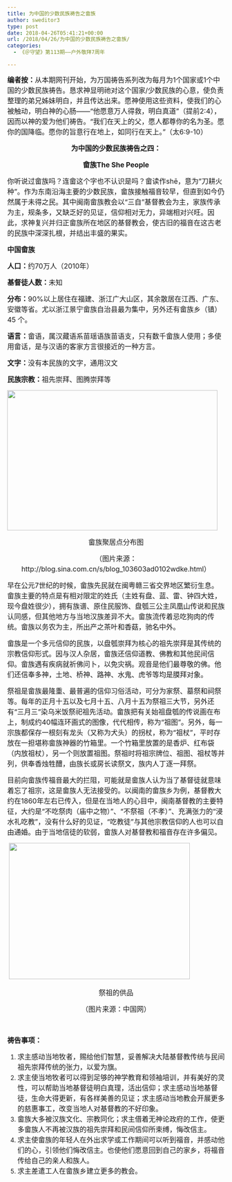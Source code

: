```yaml
---
title: 为中国的少数民族祷告之畲族
author: sweditor3
type: post
date: 2018-04-26T05:41:21+00:00
url: /2018/04/26/为中国的少数民族祷告之畲族/
categories:
  - 《＠守望》第113期——户外敬拜7周年

---
```

<span style="font-size: 12pt;"><strong>编者按：</strong>从本期网刊开始，为万国祷告系列改为每月为1个国家或1个中国的少数民族祷告。恳求神显明祂对这个国家/少数民族的心意，使负责整理的弟兄姊妹明白，并且传达出来。愿神使用这些资料，使我们的心被触动，明白神的心肠——“他愿意万人得救，明白真道”（提前2:4），因而以神的爱为他们祷告。“我们在天上的父，愿人都尊你的名为圣。愿你的国降临。愿你的旨意行在地上，如同行在天上。”（太6:9-10）</span>

<p style="text-align: center;">
  <strong><span style="font-size: 12pt;">为中国的少数民族祷告之四：</span></strong>
</p>

<p style="text-align: center;">
  <strong><span style="font-size: 12pt;">畲族The She People</span></strong>
</p>

<span style="font-size: 12pt;">你听说过畲族吗？连畲这个字也不认识是吗？畲读作shē，意为&#8221;刀耕火种&#8221;。作为东南沿海主要的少数民族，畲族接触福音较早，但直到如今仍然属于未得之民。其中闽南畲族教会以“三自”基督教会为主，家族传承为主，规条多，又缺乏好的见证，信仰相对无力，异端相对兴旺。因此，求神复兴并归正畲族所在地区的基督教会，使古旧的福音在这古老的民族中深深扎根，并结出丰盛的果实。</span>

<span style="font-size: 12pt;"><strong>中国畲族</strong></span>

<span style="font-size: 12pt;"><strong>人口：</strong>约70万人（2010年）</span>

<span style="font-size: 12pt;"><strong>基督徒人数：</strong>未知</span>

<span style="font-size: 12pt;"><strong>分布：</strong>90%以上居住在福建、浙江广大山区，其余散居在江西、广东、安徽等省。尤以浙江景宁畲族自治县最为集中，另外还有畲族乡（镇）45 个。</span>

<span style="font-size: 12pt;"><strong>语言：</strong>畲语，属汉藏语系苗瑶语族苗语支，只有数千畲族人使用；多使用畲话，是与汉语的客家方言很接近的一种方言。</span>

<span style="font-size: 12pt;"><strong>文字：</strong>没有本民族的文字，通用汉文</span>

<span style="font-size: 12pt;"><strong>民族宗教：</strong>祖先崇拜、图腾崇拜等</span>

<img class="aligncenter wp-image-16882" src="http://t5.shwchurch.org/wp-content/uploads/2018/05/畲族聚居点分布图.jpg" alt="" width="487" height="324" />

<p style="text-align: center;">
  <span style="font-size: 12pt;">畲族聚居点分布图</span>
</p>

<p style="text-align: center;">
  <span style="font-size: 12pt;">（图片来源：http://blog.sina.com.cn/s/blog_103603ad0102wdke.html）</span>
</p>

<span style="font-size: 12pt;">早在公元7世纪的时候，畲族先民就在闽粤赣三省交界地区繁衍生息。畲族主要的特点是有相对限定的姓氏（主姓有盘、蓝、雷、钟四大姓，现今盘姓很少），拥有族谱、原住民服饰、盘瓠三公主凤凰山传说和民族认同感，但其他地方与当地汉族差异不大。畲族流传着忌吃狗肉的传统。畲族以务农为主，所出产之茶叶和香菇，驰名中外。</span>

<span style="font-size: 12pt;">畲族是一个多元信仰的民族，以盘瓠崇拜为核心的祖先崇拜是其传统的宗教信仰形式。因与汉人杂居，畲族还信仰道教、佛教和其他民间信仰。畲族遇有疾病就祈佛问卜，以免灾祸。观音是他们最尊敬的佛。他们还信奉多神，土地、桥神、路神、水鬼、虎爷等均是膜拜对象。</span>

<span style="font-size: 12pt;">祭祖是畲族最隆重、最普遍的信仰习俗活动，可分为家祭、墓祭和祠祭等。每年的正月十五以及七月十五、八月十五为祭祖三大节，另外还有“三月三”染乌米饭祭祀祖先活动。畲族把有关始祖盘瓠的传说画在布上，制成约40幅连环画式的图像，代代相传，称为“祖图”。另外，每一宗族都保存一根刻有龙头（又称为犬头）的拐杖，称为“祖杖”，平时存放在一担堪称畲族神器的竹箱里。一个竹箱里放置的是香炉、红布袋（内放祖杖），另一个则放置祖图。祭祖时将祖宗牌位、祖图、祖杖等并列，供奉香烛牲醴，由族长或房长读祭文，族内人丁逐一拜祭。</span>

<span style="font-size: 12pt;">目前向畲族传福音最大的拦阻，可能就是畲族人认为当了基督徒就意味着忘了祖宗，这是畲族人无法接受的。以闽南的畲族乡为例，基督教大约在1860年左右已传入，但是在当地人的心目中，闽南基督教的主要特征，大约是“不吃祭肉（庙中之物）”、“不祭祖（不孝）”、充满张力的“浸水礼吃教”，没有什么好的见证，“吃教徒”与其他宗教信仰的人也可以自由通婚。由于当地信徒的软弱，畲族人对基督教和福音存在许多偏见。</span>

<span style="font-size: 12pt;"><strong> <img class="aligncenter wp-image-16883" src="http://t5.shwchurch.org/wp-content/uploads/2018/05/畲族照片2（祭祖贡品）.jpg" alt="" width="419" height="315" /></strong></span>

<p style="text-align: center;">
  <span style="font-size: 12pt;">祭祖的供品</span>
</p>

<p style="text-align: center;">
  <span style="font-size: 12pt;">（图片来源：中国网）</span>
</p>

<span style="font-size: 12pt;"><strong> </strong></span>

<span style="font-size: 12pt;"><strong>祷告事项：</strong></span>

  1. <span style="font-size: 12pt;">求主感动当地牧者，赐给他们智慧，妥善解决大陆基督教传统与民间祖先崇拜传统的张力，以爱为旗。</span>
  2. <span style="font-size: 12pt;">求主使当地牧者可以得到足够的神学教育和领袖培训，并有美好的灵性，可以帮助当地基督徒明白真理，活出信仰；求主感动当地基督徒，生命大得更新，有各样美善的见证；求主感动当地教会开展更多的慈惠事工，改变当地人对基督教的不好印象。</span>
  3. <span style="font-size: 12pt;">畲族大多被汉族文化、宗教同化；求主借着无神论政府的工作，使更多畲族人不再被汉族的祖先崇拜和民间信仰所束缚，悔改信主。</span>
  4. <span style="font-size: 12pt;">求主使畲族的年轻人在外出求学或工作期间可以听到福音，并感动他们的心，引领他们悔改信主。也使他们愿意回到自己的家乡，将福音传给自己的亲人和族人。</span>
  5. <span style="font-size: 12pt;">求主差遣工人在畲族乡建立更多的教会。</span>